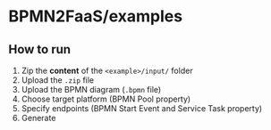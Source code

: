 # BPMN2FaaS/examples

## How to run

1. Zip the **content** of the ```<example>/input/``` folder
2. Upload the ```.zip``` file
3. Upload the BPMN diagram (```.bpmn``` file)
4. Choose target platform (BPMN Pool property)
5. Specify endpoints (BPMN Start Event and Service Task property)
6. Generate
